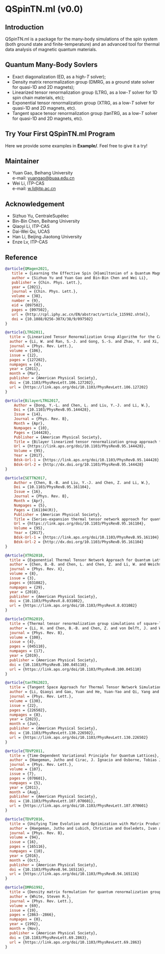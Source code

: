 # QSpinTN.ml (v0.0)
## Introduction ##
QSpinTN.ml is a package for the many-body simulations of the spin system (both ground state and finite-temperature) and an advanced tool for thermal data analysis of magnetic quantum materials.

## Quantum Many-Body Sovlers ##
* Exact diagonalization (ED, as a high-*T* solver);
* Density matrix renormalization group (DMRG, as a ground state solver for quasi-1D and 2D magnets);
* Linearized tensor renormalization group (LTRG, as a low-*T* solver for 1D spin chain materials, etc);
* Exponential tensor renormalization group (XTRG, as a low-*T* solver for quasi-1D and 2D magnets, etc).
* Tangent space tensor renormalization group (tanTRG, as a low-*T* solver for quasi-1D and 2D magnets, etc).

## Try Your First QSpinTN.ml Program ##
Here we provide some examples in **Example/**. Feel free to give it a try!

## Maintainer ##
* Yuan Gao, Beihang University\
  e-mail: yuangao@buaa.edu.cn
* Wei Li, ITP-CAS\
  e-mail: w.li@itp.ac.cn
  
## Acknowledgement ##
* Sizhuo Yu, CentraleSupélec
* Bin-Bin Chen, Beihang University
* Qiaoyi Li, ITP-CAS
* Dai-Wei Qu, UCAS
* Han Li, Beijing Jiaotong University
* Enze Lv, ITP-CAS
## Reference ##

```bib
@article{QMagen2021,
   title = {Learning the Effective Spin {H}amiltonian of a Quantum Magnet},
   author = {Sizhuo Yu and Yuan Gao and Bin-Bin Chen and Wei Li},
   publisher = {Chin. Phys. Lett.},
   year = {2021},
   journal = {Chin. Phys. Lett.},
   volume = {38}, 
   number = {9},
   eid = {097502},
   pages = {097502},
   url = {http://cpl.iphy.ac.cn/EN/abstract/article_115992.shtml},
   doi = {10.1088/0256-307X/38/9/097502}
}   
```
```bib
@article{LTRG2011,
  title = {Linearized Tensor Renormalization Group Algorithm for the Calculation of Thermodynamic Properties of Quantum Lattice Models},
  author = {Li, W. and Ran, S.-J. and Gong, S.-S. and Zhao, Y. and Xi, B. and Ye, F. and Su, G.},
  journal = {Phys. Rev. Lett.},
  volume = {106},
  issue = {12},
  pages = {127202},
  numpages = {4},
  year = {2011},
  month = {Mar},
  publisher = {American Physical Society},
  doi = {10.1103/PhysRevLett.106.127202},
  url = {https://link.aps.org/doi/10.1103/PhysRevLett.106.127202}
}
```
```bib
@article{BilayerLTRG2017,
	Author = {Dong, Y.-L. and Chen, L. and Liu, Y.-J. and Li, W.},
	Doi = {10.1103/PhysRevB.95.144428},
	Issue = {14},
	Journal = {Phys. Rev. B},
	Month = {Apr},
	Numpages = {10},
	Pages = {144428},
	Publisher = {American Physical Society},
	Title = {Bilayer linearized tensor renormalization group approach for thermal tensor networks},
	Url = {https://link.aps.org/doi/10.1103/PhysRevB.95.144428},
	Volume = {95},
	Year = {2017},
	Bdsk-Url-1 = {https://link.aps.org/doi/10.1103/PhysRevB.95.144428},
	Bdsk-Url-2 = {http://dx.doi.org/10.1103/PhysRevB.95.144428}
}
```
```bib
@article{SETTN2017,
	Author = {Chen, B.-B. and Liu, Y.-J. and Chen, Z. and Li, W.},
	Doi = {10.1103/PhysRevB.95.161104},
	Issue = {16},
	Journal = {Phys. Rev. B},
	Month = {Apr},
	Numpages = {5},
	Pages = {161104(R)},
	Publisher = {American Physical Society},
	Title = {Series-expansion thermal tensor network approach for quantum lattice models},
	Url = {https://link.aps.org/doi/10.1103/PhysRevB.95.161104},
	Volume = {95},
	Year = {2017},
	Bdsk-Url-1 = {https://link.aps.org/doi/10.1103/PhysRevB.95.161104},
	Bdsk-Url-2 = {http://dx.doi.org/10.1103/PhysRevB.95.161104}
}
```
```bib
@Article{XTRG2018,
  title = {Exponential Thermal Tensor Network Approach for Quantum Lattice Models},
  author = {Chen, B.-B. and Chen, L. and Chen, Z. and Li, W. and Weichselbaum, A.},
  journal = {Phys. Rev. X},
  volume = {8},
  issue = {3},
  pages = {031082},
  numpages = {29},
  year = {2018},
  publisher = {American Physical Society},
  doi = {10.1103/PhysRevX.8.031082},
  url = {https://link.aps.org/doi/10.1103/PhysRevX.8.031082}
}
```
```bib
@article{XTRG2019,
  title = {Thermal tensor renormalization group simulations of square-lattice quantum spin models},
  author = {Li, H. and Chen, B.-B. and Chen, Z. and von Delft, J. and Weichselbaum, A. and Li, W.},
  journal = {Phys. Rev. B},
  volume = {100},
  issue = {4},
  pages = {045110},
  numpages = {17},
  year = {2019},
  publisher = {American Physical Society},
  doi = {10.1103/PhysRevB.100.045110},
  url = {https://link.aps.org/doi/10.1103/PhysRevB.100.045110}
}
```
```bib
@article{tanTRG2023,
  title = {Tangent Space Approach for Thermal Tensor Network Simulations of the 2D {H}ubbard Model},
  author = {Li, Qiaoyi and Gao, Yuan and He, Yuan-Yao and Qi, Yang and Chen, Bin-Bin and Li, Wei},
  journal = {Phys. Rev. Lett.},
  volume = {130},
  issue = {22},
  pages = {226502},
  numpages = {8},
  year = {2023},
  month = {Jun},
  publisher = {American Physical Society},
  doi = {10.1103/PhysRevLett.130.226502},
  url = {https://link.aps.org/doi/10.1103/PhysRevLett.130.226502}
}
```
```bib
@article{TDVP2011,
  title = {Time-Dependent Variational Principle for Quantum Lattices},
  author = {Haegeman, Jutho and Cirac, J. Ignacio and Osborne, Tobias J. and Pi\ifmmode \check{z}\else \v{z}\fi{}orn, Iztok and Verschelde, Henri and Verstraete, Frank},
  journal = {Phys. Rev. Lett.},
  volume = {107},
  issue = {7},
  pages = {070601},
  numpages = {5},
  year = {2011},
  month = {Aug},
  publisher = {American Physical Society},
  doi = {10.1103/PhysRevLett.107.070601},
  url = {https://link.aps.org/doi/10.1103/PhysRevLett.107.070601}
}
```
```bib
@article{TDVP2016,
  title = {Unifying Time Evolution and Optimization with Matrix Product States},
  author = {Haegeman, Jutho and Lubich, Christian and Oseledets, Ivan and Vandereycken, Bart and Verstraete, Frank},
  journal = {Phys. Rev. B},
  volume = {94},
  issue = {16},
  pages = {165116},
  numpages = {10},
  year = {2016},
  month = {Oct},
  publisher = {American Physical Society},
  doi = {10.1103/PhysRevB.94.165116},
  url = {https://link.aps.org/doi/10.1103/PhysRevB.94.165116}
}
```
```bib
@article{DMRG1992,
  title = {Density matrix formulation for quantum renormalization groups},
  author = {White, Steven R.},
  journal = {Phys. Rev. Lett.},
  volume = {69},
  issue = {19},
  pages = {2863--2866},
  numpages = {0},
  year = {1992},
  month = {Nov},
  publisher = {American Physical Society},
  doi = {10.1103/PhysRevLett.69.2863},
  url = {https://link.aps.org/doi/10.1103/PhysRevLett.69.2863}
}
```
